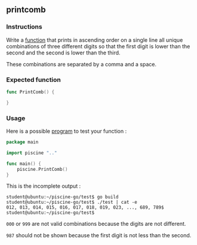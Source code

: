 ## printcomb

### Instructions

Write a [function](TODO-LINK) that prints in ascending order on a single line all unique combinations of three different digits so that the first digit is lower than the second and the second is lower than the third.

These combinations are separated by a comma and a space.

### Expected function

```go
func PrintComb() {

}
```

### Usage

Here is a possible [program](TODO-LINK) to test your function :

```go
package main

import piscine ".."

func main() {
	piscine.PrintComb()
}
```

This is the incomplete output :

```console
student@ubuntu:~/piscine-go/test$ go build
student@ubuntu:~/piscine-go/test$ ./test | cat -e
012, 013, 014, 015, 016, 017, 018, 019, 023, ..., 689, 789$
student@ubuntu:~/piscine-go/test$
```

`000` or `999` are not valid combinations because the digits are not different.

`987` should not be shown because the first digit is not less than the second.
